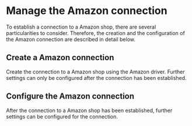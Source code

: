 # Manage the Amazon connection

To establish a connection to a Amazon shop, there are several particularities to consider. Therefore, the creation and the configuration of the Amazon connection are described in detail below.


## Create a Amazon connection

Create the connection to a Amazon shop using the Amazon driver. Further settings can only be configured after the connection has been established.




## Configure the Amazon connection   

After the connection to a Amazon shop has been established, further settings can be configured for the connection.
